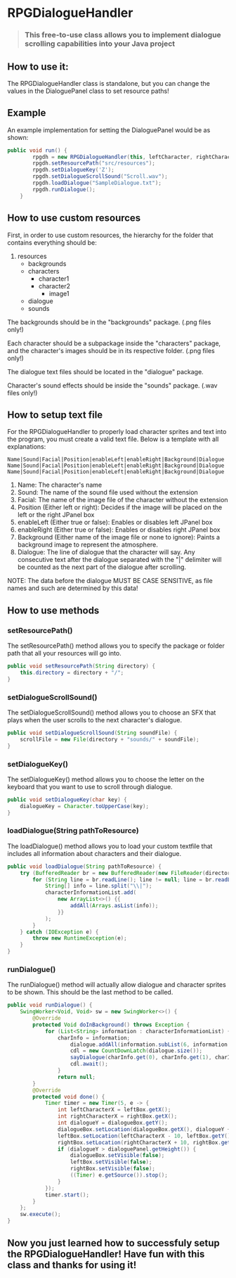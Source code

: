# RPGDialogueHandler
> ### This free-to-use class allows you to implement dialogue scrolling capabilities into your Java project
## How to use it:
The RPGDialogueHandler class is standalone, but you can change the values in the DialoguePanel class to set resource paths!
## Example
An example implementation for setting the DialoguePanel would be as shown:
```java
public void run() {
        rpgdh = new RPGDialogueHandler(this, leftCharacter, rightCharacter, dialogue);
        rpgdh.setResourcePath("src/resources");
        rpgdh.setDialogueKey('Z');
        rpgdh.setDialogueScrollSound("Scroll.wav");
        rpgdh.loadDialogue("SampleDialogue.txt");
        rpgdh.runDialogue();
    }
```
## How to use custom resources
First, in order to use custom resources, the hierarchy for the folder that contains everything should be:
1. resources
   - backgrounds
   - characters
     - character1
     - character2
       - image1
   - dialogue
   - sounds

The backgrounds should be in the "backgrounds" package. (.png files only!)

Each character should be a subpackage inside the "characters" package, and the character's images should be in its respective folder. (.png files only!)

The dialogue text files should be located in the "dialogue" package.

Character's sound effects should be inside the "sounds" package. (.wav files only!)
## How to setup text file
For the RPGDialogueHandler to properly load character sprites and text into the program, you must create a valid text file. Below is a template with all explanations:
```
Name|Sound|Facial|Position|enableLeft|enableRight|Background|Dialogue
Name|Sound|Facial|Position|enableLeft|enableRight|Background|Dialogue
Name|Sound|Facial|Position|enableLeft|enableRight|Background|Dialogue
```
1. Name: The character's name
2. Sound: The name of the sound file used without the extension
3. Facial: The name of the image file of the character without the extension
4. Position (Either left or right): Decides if the image will be placed on the left or the right JPanel box
5. enableLeft (Either true or false): Enables or disables left JPanel box
6. enableRight (Either true or false): Enables or disables right JPanel box
7. Background (Either name of the image file or none to ignore): Paints a background image to represent the atmosphere.
8. Dialogue: The line of dialogue that the character will say. Any consecutive text after the dialogue separated with the "|" delimiter will be counted as the next part of the dialogue after scrolling.

NOTE: The data before the dialogue MUST BE CASE SENSITIVE, as file names and such are determined by this data!
## How to use methods
###  setResourcePath()
The setResourcePath() method allows you to specify the package or folder path that all your resources will go into.
```java
public void setResourcePath(String directory) {
    this.directory = directory + "/";
}
```
### setDialogueScrollSound()
The setDialogueScrollSound() method allows you to choose an SFX that plays when the user scrolls to the next character's dialogue.
```java
public void setDialogueScrollSound(String soundFile) {
    scrollFile = new File(directory + "sounds/" + soundFile);
}
```
###  setDialogueKey()
The setDialogueKey() method allows you to choose the letter on the keyboard that you want to use to scroll through dialogue.
```java
public void setDialogueKey(char key) {
    dialogueKey = Character.toUpperCase(key);
}
```
###  loadDialogue(String pathToResource)
The loadDialogue() method allows you to load your custom textfile that includes all information about characters and their dialogue.
```java
public void loadDialogue(String pathToResource) {
    try (BufferedReader br = new BufferedReader(new FileReader(directory + "dialogue/" + pathToResource))) {
        for (String line = br.readLine(); line != null; line = br.readLine()) {
            String[] info = line.split("\\|");
            characterInformationList.add(
                new ArrayList<>() {{
                    addAll(Arrays.asList(info));
                }}
            );
        }
    } catch (IOException e) {
        throw new RuntimeException(e);
    }
}
```
### runDialogue() 
The runDialogue() method will actually allow dialogue and character sprites to be shown. This should be the last method to be called.
```java
public void runDialogue() {
    SwingWorker<Void, Void> sw = new SwingWorker<>() {
        @Override
        protected Void doInBackground() throws Exception {
            for (List<String> information : characterInformationList) {
                charInfo = information;
                    dialogue.addAll(information.subList(6, information.size()));
                    cdl = new CountDownLatch(dialogue.size());
                    sayDialogue(charInfo.get(0), charInfo.get(1), charInfo.get(2), charInfo.get(3), charInfo.get(4), charInfo.get(5), dialogue.poll());
                    cdl.await();
                }
                return null;
        }
        @Override
        protected void done() {
            Timer timer = new Timer(5, e -> {
                int leftCharacterX = leftBox.getX();
                int rightCharacterX = rightBox.getX();
                int dialogueY = dialogueBox.getY();
                dialogueBox.setLocation(dialogueBox.getX(), dialogueY + 10);
                leftBox.setLocation(leftCharacterX - 10, leftBox.getY());
                rightBox.setLocation(rightCharacterX + 10, rightBox.getY());
                if (dialogueY > dialoguePanel.getHeight()) {
                    dialogueBox.setVisible(false);
                    leftBox.setVisible(false);
                    rightBox.setVisible(false);
                    ((Timer) e.getSource()).stop();
                }
            });
            timer.start();
        }
    };
    sw.execute();
}
```
## Now you just learned how to successfuly setup the RPGDialogueHandler! Have fun with this class and thanks for using it!
